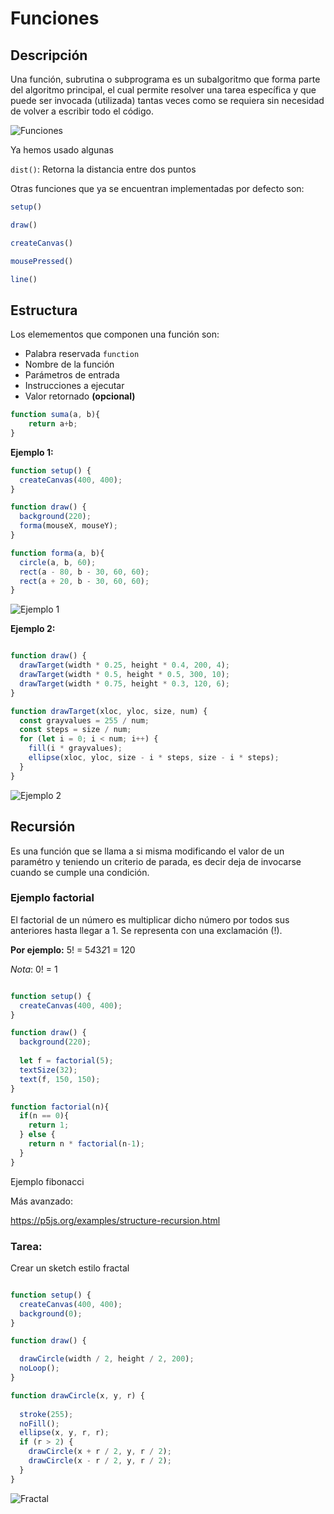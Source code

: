 # Funciones

## Descripción

Una función, subrutina o subprograma es un subalgoritmo que forma parte del algoritmo principal, el cual permite resolver una tarea específica y que puede ser invocada (utilizada) tantas veces como se requiera sin necesidad de volver a escribir todo el código.

![Funciones](https://raw.githubusercontent.com/daniels13ca/Intro_Programacion/master/images/Funciones.png)

Ya hemos usado algunas

`dist()`: Retorna la distancia entre dos puntos

Otras funciones que ya se encuentran implementadas por defecto son:

```javascript
setup()

draw()

createCanvas()

mousePressed()

line()
```


## Estructura

Los elemementos que componen una función son:

* Palabra reservada `function`
* Nombre de la función
* Parámetros de entrada
* Instrucciones a ejecutar
* Valor retornado **(opcional)**

```javascript
function suma(a, b){
    return a+b; 
} 
```

**Ejemplo 1:**

```javascript
function setup() {
  createCanvas(400, 400);
}

function draw() {
  background(220);
  forma(mouseX, mouseY);
}

function forma(a, b){
  circle(a, b, 60);
  rect(a - 80, b - 30, 60, 60);
  rect(a + 20, b - 30, 60, 60);
}
```

![Ejemplo 1](https://raw.githubusercontent.com/daniels13ca/Intro_Programacion/master/images/Funciones1.png)

**Ejemplo 2:**

```javascript

function draw() {
  drawTarget(width * 0.25, height * 0.4, 200, 4);
  drawTarget(width * 0.5, height * 0.5, 300, 10);
  drawTarget(width * 0.75, height * 0.3, 120, 6);
}

function drawTarget(xloc, yloc, size, num) {
  const grayvalues = 255 / num;
  const steps = size / num;
  for (let i = 0; i < num; i++) {
    fill(i * grayvalues);
    ellipse(xloc, yloc, size - i * steps, size - i * steps);
  }
}

```

![Ejemplo 2](https://raw.githubusercontent.com/daniels13ca/Intro_Programacion/master/images/Funciones2.PNG)

## Recursión 

Es una función que se llama a si misma modificando el valor de un paramétro y teniendo un criterio de parada, es decir deja de invocarse cuando se cumple una condición.

### Ejemplo factorial

El factorial de un número es multiplicar dicho número por todos sus anteriores hasta llegar a 1. Se representa con una exclamación (!). 

**Por ejemplo:** 5! = 5*4*3*2*1 = 120

*Nota*: 0! = 1

```javascript

function setup() {
  createCanvas(400, 400);
}

function draw() {
  background(220);
  
  let f = factorial(5);
  textSize(32);
  text(f, 150, 150);
}

function factorial(n){
  if(n == 0){
    return 1;
  } else {
    return n * factorial(n-1);
  }    
} 

```

Ejemplo fibonacci

Más avanzado: 

https://p5js.org/examples/structure-recursion.html

### Tarea:

Crear un sketch estilo fractal

```javascript

function setup() {
  createCanvas(400, 400);
  background(0);
}

function draw() {

  drawCircle(width / 2, height / 2, 200);
  noLoop();
}

function drawCircle(x, y, r) {
  
  stroke(255);
  noFill();
  ellipse(x, y, r, r);
  if (r > 2) {
    drawCircle(x + r / 2, y, r / 2);
    drawCircle(x - r / 2, y, r / 2);
  }
}

```
![Fractal](https://raw.githubusercontent.com/daniels13ca/Intro_Programacion/master/images/Fractal.PNG)

